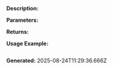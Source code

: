 
## 

**Description:** 

**Parameters:**


**Returns:** 

**Usage Example:**
```typescript

```

**Generated:** 2025-08-24T11:29:36.666Z
